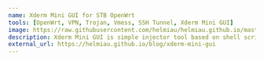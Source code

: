 ```yaml
---
name: Xderm Mini GUI for STB OpenWrt
tools: [OpenWrt, VPN, Trojan, Vmess, SSH Tunnel, Xderm Mini GUI]
image: https://raw.githubusercontent.com/helmiau/helmiau.github.io/master/images/xderm.png
description: Xderm Mini GUI is simple injector tool based on shell script and python commands for STB OpenWrt by @ryanfauzi1 which help you to inject your OpenWrt connection using VPN (SSH/Trojan/Vmess).
external_url: https://helmiau.github.io/blog/xderm-mini-gui
---
```

